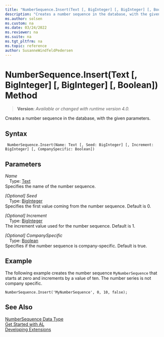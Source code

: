 ```yaml
---
title: "NumberSequence.Insert(Text [, BigInteger] [, BigInteger] [, Boolean]) Method"
description: "Creates a number sequence in the database, with the given parameters."
ms.author: solsen
ms.custom: na
ms.date: 03/24/2022
ms.reviewer: na
ms.suite: na
ms.tgt_pltfrm: na
ms.topic: reference
author: SusanneWindfeldPedersen
---
```

[//]: # (START>DO_NOT_EDIT)
[//]: # (IMPORTANT:Do not edit any of the content between here and the END>DO_NOT_EDIT.)
[//]: # (Any modifications should be made in the .xml files in the ModernDev repo.)
# NumberSequence.Insert(Text [, BigInteger] [, BigInteger] [, Boolean]) Method
> **Version**: _Available or changed with runtime version 4.0._

Creates a number sequence in the database, with the given parameters.


## Syntax
```AL
 NumberSequence.Insert(Name: Text [, Seed: BigInteger] [, Increment: BigInteger] [, CompanySpecific: Boolean])
```
## Parameters
*Name*  
&emsp;Type: [Text](../text/text-data-type.md)  
Specifies the name of the number sequence.  

*[Optional] Seed*  
&emsp;Type: [BigInteger](../biginteger/biginteger-data-type.md)  
Specifies the first value coming from the number sequence. Default is 0.  

*[Optional] Increment*  
&emsp;Type: [BigInteger](../biginteger/biginteger-data-type.md)  
The increment value used for the number sequence. Default is 1.  

*[Optional] CompanySpecific*  
&emsp;Type: [Boolean](../boolean/boolean-data-type.md)  
Specifies if the number sequence is company-specific. Default is true.  



[//]: # (IMPORTANT: END>DO_NOT_EDIT)

## Example
The following example creates the number sequence `MyNumberSequence` that starts at zero and increments by a value of ten. The number series is not company specific.
 
```al
NumberSequence.Insert('MyNumberSequence', 0, 10, false);
```
## See Also
[NumberSequence Data Type](numbersequence-data-type.md)  
[Get Started with AL](../../devenv-get-started.md)  
[Developing Extensions](../../devenv-dev-overview.md)